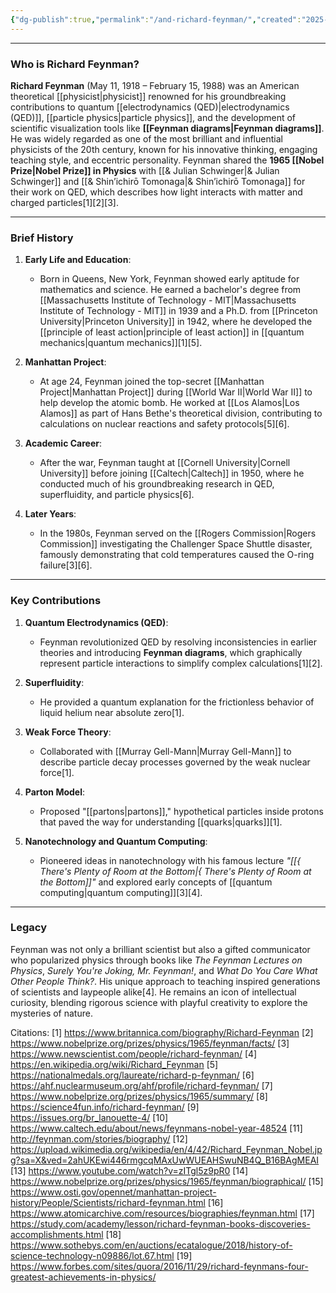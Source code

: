 ```yaml
---
{"dg-publish":true,"permalink":"/and-richard-feynman/","created":"2025-04-08T23:31:41.968-04:00","updated":"2025-04-08T23:35:41.435-04:00"}
---
```


---

### Who is Richard Feynman?

**Richard Feynman** (May 11, 1918 – February 15, 1988) was an American theoretical [[physicist\|physicist]] renowned for his groundbreaking contributions to quantum [[electrodynamics (QED)\|electrodynamics (QED)]], [[particle physics\|particle physics]], and the development of scientific visualization tools like **[[Feynman diagrams\|Feynman diagrams]]**. He was widely regarded as one of the most brilliant and influential physicists of the 20th century, known for his innovative thinking, engaging teaching style, and eccentric personality. Feynman shared the **1965 [[Nobel Prize\|Nobel Prize]] in Physics** with [[& Julian Schwinger\|& Julian Schwinger]] and [[& Shin’ichirō Tomonaga\|& Shin’ichirō Tomonaga]] for their work on QED, which describes how light interacts with matter and charged particles[1][2][3].

---

### Brief History

1. **Early Life and Education**:
   - Born in Queens, New York, Feynman showed early aptitude for mathematics and science. He earned a bachelor's degree from [[Massachusetts Institute of Technology - MIT\|Massachusetts Institute of Technology - MIT]] in 1939 and a Ph.D. from [[Princeton University\|Princeton University]] in 1942, where he developed the [[principle of least action\|principle of least action]] in [[quantum mechanics\|quantum mechanics]][1][5].

2. **Manhattan Project**:
   - At age 24, Feynman joined the top-secret [[Manhattan Project\|Manhattan Project]] during [[World War II\|World War II]] to help develop the atomic bomb. He worked at [[Los Alamos\|Los Alamos]] as part of Hans Bethe's theoretical division, contributing to calculations on nuclear reactions and safety protocols[5][6].

3. **Academic Career**:
   - After the war, Feynman taught at [[Cornell University\|Cornell University]] before joining [[Caltech\|Caltech]] in 1950, where he conducted much of his groundbreaking research in QED, superfluidity, and particle physics[6].

4. **Later Years**:
   - In the 1980s, Feynman served on the [[Rogers Commission\|Rogers Commission]] investigating the Challenger Space Shuttle disaster, famously demonstrating that cold temperatures caused the O-ring failure[3][6].

---

### Key Contributions

1. **Quantum Electrodynamics (QED)**:
   - Feynman revolutionized QED by resolving inconsistencies in earlier theories and introducing **Feynman diagrams**, which graphically represent particle interactions to simplify complex calculations[1][2].

2. **Superfluidity**:
   - He provided a quantum explanation for the frictionless behavior of liquid helium near absolute zero[1].

3. **Weak Force Theory**:
   - Collaborated with [[Murray Gell-Mann\|Murray Gell-Mann]] to describe particle decay processes governed by the weak nuclear force[1].

4. **Parton Model**:
   - Proposed "[[partons\|partons]]," hypothetical particles inside protons that paved the way for understanding [[quarks\|quarks]][1].

5. **Nanotechnology and Quantum Computing**:
   - Pioneered ideas in nanotechnology with his famous lecture *"[[{ There's Plenty of Room at the Bottom\|{ There's Plenty of Room at the Bottom]]"* and explored early concepts of [[quantum computing\|quantum computing]][3][4].

---

### Legacy

Feynman was not only a brilliant scientist but also a gifted communicator who popularized physics through books like *The Feynman Lectures on Physics*, *Surely You're Joking, Mr. Feynman!*, and *What Do You Care What Other People Think?*. His unique approach to teaching inspired generations of scientists and laypeople alike[4]. He remains an icon of intellectual curiosity, blending rigorous science with playful creativity to explore the mysteries of nature.

Citations:
[1] https://www.britannica.com/biography/Richard-Feynman
[2] https://www.nobelprize.org/prizes/physics/1965/feynman/facts/
[3] https://www.newscientist.com/people/richard-feynman/
[4] https://en.wikipedia.org/wiki/Richard_Feynman
[5] https://nationalmedals.org/laureate/richard-p-feynman/
[6] https://ahf.nuclearmuseum.org/ahf/profile/richard-feynman/
[7] https://www.nobelprize.org/prizes/physics/1965/summary/
[8] https://science4fun.info/richard-feynman/
[9] https://issues.org/br_lanouette-4/
[10] https://www.caltech.edu/about/news/feynmans-nobel-year-48524
[11] http://feynman.com/stories/biography/
[12] https://upload.wikimedia.org/wikipedia/en/4/42/Richard_Feynman_Nobel.jpg?sa=X&ved=2ahUKEwi446rmgcqMAxUwWUEAHSwuNB4Q_B16BAgMEAI
[13] https://www.youtube.com/watch?v=zITgl5z9pR0
[14] https://www.nobelprize.org/prizes/physics/1965/feynman/biographical/
[15] https://www.osti.gov/opennet/manhattan-project-history/People/Scientists/richard-feynman.html
[16] https://www.atomicarchive.com/resources/biographies/feynman.html
[17] https://study.com/academy/lesson/richard-feynman-books-discoveries-accomplishments.html
[18] https://www.sothebys.com/en/auctions/ecatalogue/2018/history-of-science-technology-n09886/lot.67.html
[19] https://www.forbes.com/sites/quora/2016/11/29/richard-feynmans-four-greatest-achievements-in-physics/
